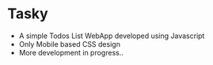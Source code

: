 # Tasky

- A simple Todos List WebApp developed using Javascript
- Only Mobile based CSS design
- More development in progress..
